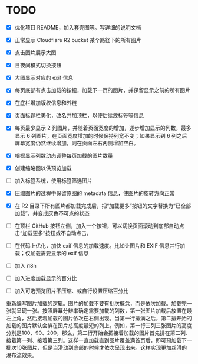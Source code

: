 # TODO

- [x] 优化项目 README，加入套壳图等。写详细的说明文档
- [x] 正常显示 Cloudflare R2 bucket 某个路径下的所有图片
- [x] 点击图片展示大图
- [x] 日夜间模式切换按钮
- [x] 大图显示对应的 exif 信息
- [x] 每页底部有点击加载的按钮，加载下一页的图片，并保留显示之前的所有图片
- [x] 在底栏增加版权信息和外链
- [x] 页面标题栏美化，改名并加顶栏，以便后续放标签等信息
- [x] 每页最少显示 2 列图片，并随着页面宽度的增加，逐步增加显示的列数，最多显示 6 列图片，在页面宽度增加的时候保持列宽不变；如果显示到 6 列之后屏幕宽度仍然继续增加，则在页面左右两侧增加空白。
- [x] 根据显示列数动态调整每页加载的图片数量
- [x] 创建缩略图以供预览加载
- [ ] 加入标签系统，使用标签筛选图片
- [x] 压缩图片的过程中保留原图的 metadata 信息，使图片的旋转方向正常
- [x] 在 R2 目录下所有图片都加载完成后，把“加载更多”按钮的文字替换为“已全部加载”，并变成灰色不可点的状态
- [ ] 在顶栏 GitHub 按钮左侧，加入一个按钮，可以切换页面滚动到底部自动点击“加载更多”按钮或不自动点击。
- [ ] 在代码上优化，加快 exif 信息的加载速度。比如让图片和 EXIF 信息并行加载；仅加载需要显示的 exif 信息
- [ ] 加入 i18n
- [ ] 加入进度加载显示的百分比
- [ ] 加入可选预览图片不压缩、或自行设置压缩百分比



重新编写图片加载的逻辑。图片的加载不要有批次概念，而是依次加载。加载完一张就呈现一张。按照屏幕分辨率确定需要加载的列数，第一张图片加载后放置在最左上角，然后接着加载的图片依次在右侧出现。当第一行排满之后，第二排开始的加载的图片默认会排在图片总高度最短的列上。例如，第一行三列三张图片的高度分别是100、90、200，那么，第二行开始会把接着加载的图片首先排在第二列、接着第一列、接着第三列。这样一直加载直到图片覆盖满首页后，即可预加载下一批次10张图片，但是当滑动到底部的时候才依次呈现出来。这样实现更加丝滑的瀑布流效果。